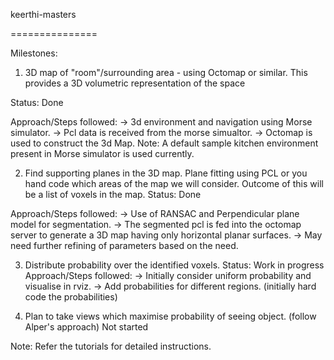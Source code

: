 keerthi-masters

===============

Milestones:

1) 3D map of "room"/surrounding area - using Octomap or similar. This provides a 3D volumetric representation of the space

Status: Done

Approach/Steps followed:
-> 3d environment and navigation using Morse simulator.
-> Pcl data is received from the morse simualtor.
-> Octomap is used to construct the 3d Map.
Note: A default sample kitchen environment present in Morse simulator is used currently.

2) Find supporting planes in the 3D map. Plane fitting using PCL or you hand code which areas of the map we will consider. Outcome of this will be a list of voxels in the map.
Status: Done

Approach/Steps followed:
-> Use of RANSAC and Perpendicular plane model for segmentation.
-> The segmented pcl is fed into the octomap server to generate a 3D map having only horizontal planar surfaces.
-> May need further refining of parameters based on the need.

3) Distribute probability over the identified voxels.
Status: Work in progress
Approach/Steps followed:
-> Initially consider uniform probability and visualise in rviz.
-> Add probabilities for different regions. (initially hard code the probabilities)

4) Plan to take views which maximise probability of seeing object. (follow Alper's approach)
Not started


Note: Refer the tutorials for detailed instructions.
